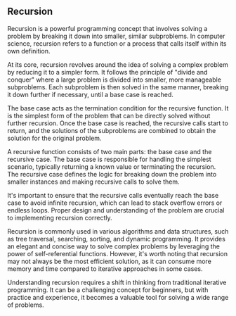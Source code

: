 ## Recursion
Recursion is a powerful programming concept that involves solving a problem by breaking it down into smaller, similar subproblems. In computer science, recursion refers to a function or a process that calls itself within its own definition.

At its core, recursion revolves around the idea of solving a complex problem by reducing it to a simpler form. It follows the principle of "divide and conquer" where a large problem is divided into smaller, more manageable subproblems. Each subproblem is then solved in the same manner, breaking it down further if necessary, until a base case is reached.

The base case acts as the termination condition for the recursive function. It is the simplest form of the problem that can be directly solved without further recursion. Once the base case is reached, the recursive calls start to return, and the solutions of the subproblems are combined to obtain the solution for the original problem.

A recursive function consists of two main parts: the base case and the recursive case. The base case is responsible for handling the simplest scenario, typically returning a known value or terminating the recursion. The recursive case defines the logic for breaking down the problem into smaller instances and making recursive calls to solve them.

It's important to ensure that the recursive calls eventually reach the base case to avoid infinite recursion, which can lead to stack overflow errors or endless loops. Proper design and understanding of the problem are crucial to implementing recursion correctly.

Recursion is commonly used in various algorithms and data structures, such as tree traversal, searching, sorting, and dynamic programming. It provides an elegant and concise way to solve complex problems by leveraging the power of self-referential functions. However, it's worth noting that recursion may not always be the most efficient solution, as it can consume more memory and time compared to iterative approaches in some cases.

Understanding recursion requires a shift in thinking from traditional iterative programming. It can be a challenging concept for beginners, but with practice and experience, it becomes a valuable tool for solving a wide range of problems.
